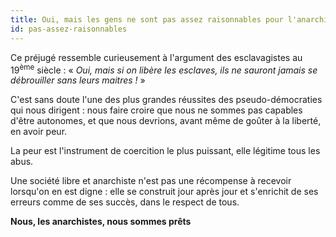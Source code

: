 ```yaml
---
title: Oui, mais les gens ne sont pas assez raisonnables pour l'anarchie
id: pas-assez-raisonnables
---
```


Ce préjugé ressemble curieusement à l'argument des esclavagistes au 19<sup>ème</sup> siècle&nbsp;: «&nbsp;_Oui, mais si on libère les esclaves, ils ne sauront jamais se débrouiller sans leurs maitres&nbsp;!&nbsp;_»

C'est sans doute l'une des plus grandes réussites des pseudo-démocraties qui nous dirigent&nbsp;: nous faire croire que nous ne sommes pas capables d'être autonomes, et que nous devrions, avant même de goûter à la liberté, en avoir peur.

La peur est l'instrument de coercition le plus puissant, elle légitime tous les abus.

Une société libre et anarchiste n'est pas une récompense à recevoir lorsqu'on en est digne&nbsp;: elle se construit jour après jour et s'enrichit de ses erreurs comme de ses succès, dans le respect de tous.

**Nous, les anarchistes, nous sommes prêts&nbsp;**
